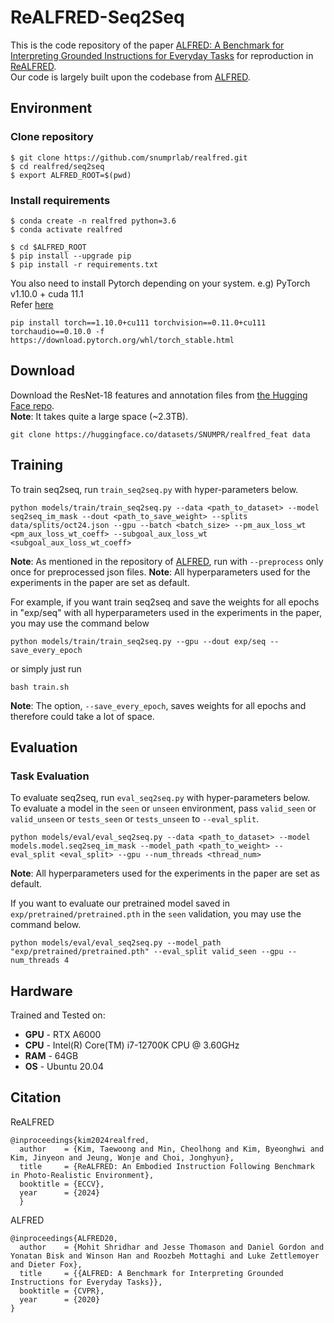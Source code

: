 # ReALFRED-Seq2Seq
This is the code repository of the paper [ALFRED: A Benchmark for Interpreting Grounded Instructions for Everyday Tasks](https://arxiv.org/pdf/1912.01734) for reproduction in [ReALFRED](https://github.com/snumprlab/realfred). \
Our code is largely built upon the codebase from [ALFRED](https://github.com/askforalfred/alfred).


## Environment
### Clone repository
```
$ git clone https://github.com/snumprlab/realfred.git
$ cd realfred/seq2seq
$ export ALFRED_ROOT=$(pwd)
```

### Install requirements
```
$ conda create -n realfred python=3.6
$ conda activate realfred

$ cd $ALFRED_ROOT
$ pip install --upgrade pip
$ pip install -r requirements.txt
```
You also need to install Pytorch depending on your system. e.g) PyTorch v1.10.0 + cuda 11.1 <br>
Refer [here](https://pytorch.kr/get-started/previous-versions/)
```
pip install torch==1.10.0+cu111 torchvision==0.11.0+cu111 torchaudio==0.10.0 -f https://download.pytorch.org/whl/torch_stable.html
```

## Download
Download the ResNet-18 features and annotation files from <a href="https://huggingface.co/datasets/SNUMPR/realfred_feat">the Hugging Face repo</a>.
<br>
**Note**: It takes quite a large space (~2.3TB).
```
git clone https://huggingface.co/datasets/SNUMPR/realfred_feat data
```

## Training
To train seq2seq, run `train_seq2seq.py` with hyper-parameters below. <br>
```
python models/train/train_seq2seq.py --data <path_to_dataset> --model seq2seq_im_mask --dout <path_to_save_weight> --splits data/splits/oct24.json --gpu --batch <batch_size> --pm_aux_loss_wt <pm_aux_loss_wt_coeff> --subgoal_aux_loss_wt <subgoal_aux_loss_wt_coeff>
```
**Note**: As mentioned in the repository of <a href="https://github.com/askforalfred/alfred/tree/master/models">ALFRED</a>, run with `--preprocess` only once for preprocessed json files. 
**Note**: All hyperparameters used for the experiments in the paper are set as default.

For example, if you want train seq2seq and save the weights for all epochs in "exp/seq" with all hyperparameters used in the experiments in the paper, you may use the command below <br>
```
python models/train/train_seq2seq.py --gpu --dout exp/seq --save_every_epoch
```
or simply just run
```
bash train.sh
```
**Note**: The option, `--save_every_epoch`, saves weights for all epochs and therefore could take a lot of space.


## Evaluation
### Task Evaluation
To evaluate seq2seq, run `eval_seq2seq.py` with hyper-parameters below. <br>
To evaluate a model in the `seen` or `unseen` environment, pass `valid_seen` or `valid_unseen` or `tests_seen` or `tests_unseen` to `--eval_split`.
```
python models/eval/eval_seq2seq.py --data <path_to_dataset> --model models.model.seq2seq_im_mask --model_path <path_to_weight> --eval_split <eval_split> --gpu --num_threads <thread_num>
```
**Note**: All hyperparameters used for the experiments in the paper are set as default.

If you want to evaluate our pretrained model saved in `exp/pretrained/pretrained.pth` in the `seen` validation, you may use the command below.
```
python models/eval/eval_seq2seq.py --model_path "exp/pretrained/pretrained.pth" --eval_split valid_seen --gpu --num_threads 4
```
## Hardware 
Trained and Tested on:
- **GPU** - RTX A6000
- **CPU** - Intel(R) Core(TM) i7-12700K CPU @ 3.60GHz
- **RAM** - 64GB
- **OS** - Ubuntu 20.04

## Citation
ReALFRED
```
@inproceedings{kim2024realfred,
  author    = {Kim, Taewoong and Min, Cheolhong and Kim, Byeonghwi and Kim, Jinyeon and Jeung, Wonje and Choi, Jonghyun},
  title     = {ReALFRED: An Embodied Instruction Following Benchmark in Photo-Realistic Environment},
  booktitle = {ECCV},
  year      = {2024}
  }
```
ALFRED
```
@inproceedings{ALFRED20,
  author    = {Mohit Shridhar and Jesse Thomason and Daniel Gordon and Yonatan Bisk and Winson Han and Roozbeh Mottaghi and Luke Zettlemoyer and Dieter Fox},
  title     = {{ALFRED: A Benchmark for Interpreting Grounded Instructions for Everyday Tasks}},
  booktitle = {CVPR},
  year      = {2020}
}
```